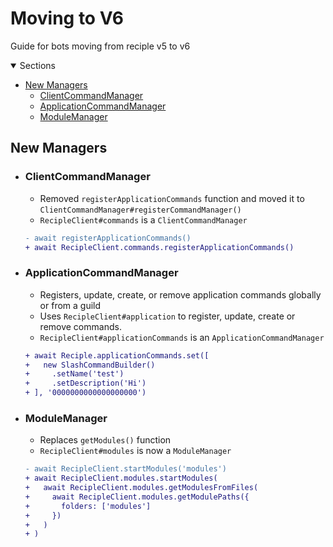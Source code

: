 # Moving to V6

Guide for bots moving from reciple v5 to v6

<details open>
    <summary>Sections</summary>

- [New Managers](#managers)
  - [ClientCommandManager](#clientcommandmanager)
  - [ApplicationCommandManager](#applicationcommandmanager)
  - [ModuleManager](#modulemanager)

</details>


## New Managers
- ### ClientCommandManager
  - Removed `registerApplicationCommands` function and moved it to `ClientCommandManager#registerCommandManager()`
  - `RecipleClient#commands` is a `ClientCommandManager`
  ```diff
  - await registerApplicationCommands()
  + await RecipleClient.commands.registerApplicationCommands()
  ```
- ### ApplicationCommandManager
  - Registers, update, create, or remove application commands globally or from a guild
  - Uses `RecipleClient#application` to register, update, create or remove commands.
  - `RecipleClient#applicationCommands` is an `ApplicationCommandManager`
  ```diff
  + await Reciple.applicationCommands.set([
  +   new SlashCommandBuilder()
  +     .setName('test')
  +     .setDescription('Hi')
  + ], '0000000000000000000')
  ```
- ### ModuleManager
  - Replaces `getModules()` function
  - `RecipleClient#modules` is now a `ModuleManager`
  ```diff
  - await RecipleClient.startModules('modules')
  + await RecipleClient.modules.startModules(
  +   await RecipleClient.modules.getModulesFromFiles(
  +     await RecipleClient.modules.getModulePaths({
  +       folders: ['modules']
  +     })
  +   )
  + )
  ```
